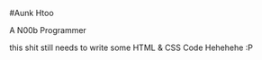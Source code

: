 #Aunk Htoo
<p>A N00b Programmer</p>
<p>this shit still needs to write some HTML & CSS Code Hehehehe :P</p>
